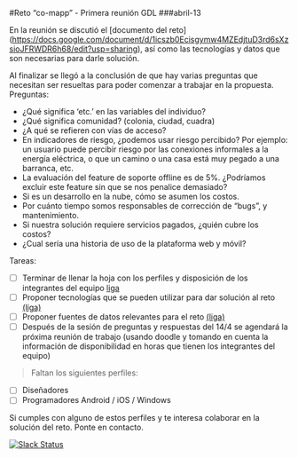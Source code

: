 #Reto “co-mapp” - Primera reunión GDL 
###abril-13


En la reunión se discutió el [documento del reto] (https://docs.google.com/document/d/1icszb0Ecisgymw4MZEdjtuD3rd6sXzsioJFRWDR6h68/edit?usp=sharing), así como las tecnologías y datos que son necesarias para darle solución.

Al finalizar se llegó a la conclusión de que hay varias preguntas que necesitan ser resueltas para poder comenzar a trabajar en la propuesta.
Preguntas:

* ¿Qué significa ‘etc.’ en las variables del individuo?
* ¿Qué significa comunidad? (colonia, ciudad, cuadra)
* ¿A qué se refieren con vías de acceso?
* En indicadores de riesgo, ¿podemos usar riesgo percibido? Por ejemplo: un usuario puede percibir riesgo por las conexiones informales a la energía eléctrica, o que un camino o una casa está muy pegado a una barranca, etc.
* La evaluación del feature de soporte offline es de 5%. ¿Podríamos excluir este feature sin que se nos penalice demasiado?
* Si es un desarrollo en la nube, cómo se asumen los costos.
* Por cuánto tiempo somos responsables de corrección de “bugs”, y mantenimiento.
* Si nuestra solución requiere servicios pagados, ¿quién cubre los costos?
* ¿Cual sería una historia de uso de la plataforma web y móvil?

Tareas:

- [ ] Terminar de llenar la hoja con los perfiles y disposición de los integrantes del equipo [liga](https://docs.google.com/spreadsheets/d/1ouCfPQfTfrc145oZ6wCrB2HcaX67EpaYjZoUKDSpKe4/edit?usp=sharing)
- [ ] Proponer tecnologías que se pueden utilizar para dar solución al reto [(liga)](https://docs.google.com/spreadsheets/d/1xr5OQ5QfyA6zkELF3yBfuOQUp4VO_PmqDDeJdOxGG1k/edit?usp=sharing)
- [ ] Proponer fuentes de datos relevantes para el reto [(liga)](https://docs.google.com/spreadsheets/d/1wV4y7JBkIhCu4QLETMcnAram_hlkj8WZJ0q92ZxA4qk/edit#gid=0)
- [ ] Después de la sesión de preguntas y respuestas del 14/4 se agendará la próxima reunión de trabajo (usando doodle y tomando en cuenta la información de disponibilidad en horas que tienen los integrantes del equipo)

> Faltan los siguientes perfiles:

- [ ] Diseñadores
- [ ] Programadores Android / iOS / Windows

Si cumples con alguno de estos perfiles y te interesa colaborar en la solución del reto. Ponte en contacto.

[![Slack Status](http://codeandomexico-slack.herokuapp.com/badge.svg)](http://codeandomexico-slack.herokuapp.com/)

